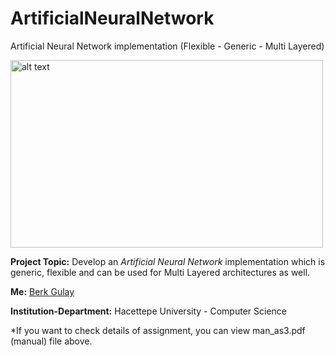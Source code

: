 # ArtificialNeuralNetwork
Artificial Neural Network implementation (Flexible - Generic - Multi Layered)

<img src="https://miro.medium.com/max/9834/1*7mZxWa3zvTzdtFZFoHSqBg.jpeg" alt="alt text" width="500" height="300">

**Project Topic:** Develop an *Artificial Neural Network* implementation which is generic, flexible and can be used for Multi Layered architectures as well.

**Me:** [Berk Gulay](https://www.linkedin.com/in/berk-gulay97/)

**Institution-Department:** Hacettepe University - Computer Science

*If you want to check details of assignment, you can view man_as3.pdf (manual) file above.
